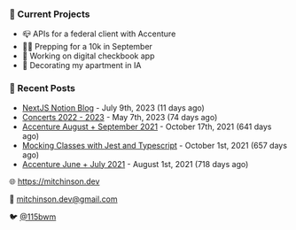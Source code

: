 ### 📌 Current Projects
- 📪 APIs for a federal client with Accenture
- 🏃🏼 Prepping for a 10k in September
- 🤑 Working on digital checkbook app
- 🏡 Decorating my apartment in IA

### 📝 Recent Posts

- [NextJS Notion Blog](https://blog.mitchinson.dev/blog-2023) - July 9th, 2023 (11 days ago)
- [Concerts 2022 - 2023](https://blog.mitchinson.dev/concerts-2023) - May 7th, 2023 (74 days ago)
- [Accenture August + September 2021](https://blog.mitchinson.dev/pillar/aug-sep-21) - October 17th, 2021 (641 days ago)
- [Mocking Classes with Jest and Typescript](https://blog.mitchinson.dev/jest-typescript-mocks) - October 1st, 2021 (657 days ago)
- [Accenture June + July 2021](https://blog.mitchinson.dev/pillar/june-july-21) - August 1st, 2021 (718 days ago)

🌐 https://mitchinson.dev

💌 mitchinson.dev@gmail.com

🐦 [@115bwm](https://twitter.com/115bwm)